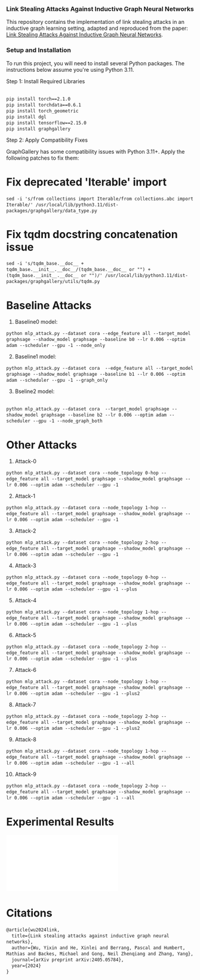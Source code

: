  ### Link Stealing Attacks Against Inductive Graph Neural Networks

This repository contains the implementation of link stealing attacks in an inductive graph learning setting, adapted and reproduced from the paper: [Link Stealing Attacks Against Inductive Graph Neural Networks](https://arxiv.org/pdf/2405.05784).

### Setup and Installation

To run this project, you will need to install several Python packages. The instructions below assume you're using Python 3.11.

Step 1: Install Required Libraries
 ```

pip install torch==2.1.0
pip install torchdata==0.6.1
pip install torch_geometric
pip install dgl
pip install tensorflow==2.15.0
pip install graphgallery

```

Step 2: Apply Compatibility Fixes

GraphGallery has some compatibility issues with Python 3.11+. Apply the following patches to fix them:

# Fix deprecated 'Iterable' import
```
sed -i 's/from collections import Iterable/from collections.abc import Iterable/' /usr/local/lib/python3.11/dist-packages/graphgallery/data_type.py

```

# Fix tqdm docstring concatenation issue

```
sed -i 's/tqdm_base.__doc__ + tqdm_base.__init__.__doc__/(tqdm_base.__doc__ or "") + (tqdm_base.__init__.__doc__ or "")/' /usr/local/lib/python3.11/dist-packages/graphgallery/utils/tqdm.py
```

# Baseline Attacks

1. Baseline0 model:
```
python mlp_attack.py --dataset cora --edge_feature all --target_model graphsage --shadow_model graphsage --baseline b0 --lr 0.006 --optim adam --scheduler --gpu -1 --node_only

```

2. Baseline1 model:

```
python mlp_attack.py --dataset cora  --edge_feature all --target_model graphsage --shadow_model graphsage --baseline b1 --lr 0.006 --optim adam --scheduler --gpu -1 --graph_only

```

3. Bseline2 model:
```

python mlp_attack.py --dataset cora  --target_model graphsage --shadow_model graphsage --baseline b2 --lr 0.006 --optim adam --scheduler --gpu -1 --node_graph_both
```
# Other Attacks

1. Attack-0

```
python mlp_attack.py --dataset cora --node_topology 0-hop --edge_feature all --target_model graphsage --shadow_model graphsage --lr 0.006 --optim adam --scheduler --gpu -1
```

2. Attack-1
```
python mlp_attack.py --dataset cora --node_topology 1-hop --edge_feature all --target_model graphsage --shadow_model graphsage --lr 0.006 --optim adam --scheduler --gpu -1
```

3. Attack-2
```
python mlp_attack.py --dataset cora --node_topology 2-hop --edge_feature all --target_model graphsage --shadow_model graphsage --lr 0.006 --optim adam --scheduler --gpu -1
```

4. Attack-3
```
python mlp_attack.py --dataset cora --node_topology 0-hop --edge_feature all --target_model graphsage --shadow_model graphsage --lr 0.006 --optim adam --scheduler --gpu -1 --plus
```


5. Attack-4
```
python mlp_attack.py --dataset cora --node_topology 1-hop --edge_feature all --target_model graphsage --shadow_model graphsage --lr 0.006 --optim adam --scheduler --gpu -1 --plus
```


6. Attack-5
```
python mlp_attack.py --dataset cora --node_topology 2-hop --edge_feature all --target_model graphsage --shadow_model graphsage --lr 0.006 --optim adam --scheduler --gpu -1 --plus
```


7. Attack-6
```
python mlp_attack.py --dataset cora --node_topology 1-hop --edge_feature all --target_model graphsage --shadow_model graphsage --lr 0.006 --optim adam --scheduler --gpu -1 --plus2
```


8. Attack-7
```
python mlp_attack.py --dataset cora --node_topology 2-hop --edge_feature all --target_model graphsage --shadow_model graphsage --lr 0.006 --optim adam --scheduler --gpu -1 --plus2
```


9. Attack-8
```
python mlp_attack.py --dataset cora --node_topology 1-hop --edge_feature all --target_model graphsage --shadow_model graphsage --lr 0.006 --optim adam --scheduler --gpu -1 --all
```

10. Attack-9
```
python mlp_attack.py --dataset cora --node_topology 2-hop --edge_feature all --target_model graphsage --shadow_model graphsage --lr 0.006 --optim adam --scheduler --gpu -1 --all

```
# Experimental Results

![Results Overview](result/results.pdf)

# Citations
```
@article{wu2024link,
  title={Link stealing attacks against inductive graph neural networks},
  author={Wu, Yixin and He, Xinlei and Berrang, Pascal and Humbert, Mathias and Backes, Michael and Gong, Neil Zhenqiang and Zhang, Yang},
  journal={arXiv preprint arXiv:2405.05784},
  year={2024}
}
```

